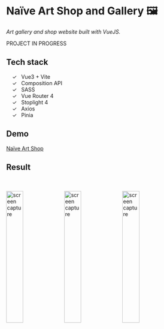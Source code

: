 # Naïve Art Shop and Gallery 🖼️

_Art gallery and shop website built with VueJS._ <br>

PROJECT IN PROGRESS

## Tech stack

&nbsp;&nbsp;&nbsp;&nbsp;&check;&nbsp;&nbsp; Vue3 + Vite<br>
&nbsp;&nbsp;&nbsp;&nbsp;&check;&nbsp;&nbsp; Composition API<br>
&nbsp;&nbsp;&nbsp;&nbsp;&check;&nbsp;&nbsp; SASS<br>
&nbsp;&nbsp;&nbsp;&nbsp;&check;&nbsp;&nbsp; Vue Router 4<br>
&nbsp;&nbsp;&nbsp;&nbsp;&check;&nbsp;&nbsp; Stoplight 4<br>
&nbsp;&nbsp;&nbsp;&nbsp;&check;&nbsp;&nbsp; Axios<br>
&nbsp;&nbsp;&nbsp;&nbsp;&check;&nbsp;&nbsp; Pinia<br>

## Demo

[Naïve Art Shop]

## Result

<br><br>
<img width="30%" alt="screen capture" src="../main/src/assets/images/captureweb.jpeg">
<img width="30%" alt="screen capture" src="../main/src/assets/images/captureartist.jpeg">
<img width="30%" alt="screen capture" src="../main/src/assets/images/captureartwork.jpeg">
<br><br>

[naïve art shop]: https://alenagm.github.io/naive/
